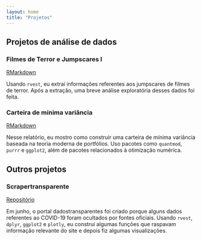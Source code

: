 ```yaml
---
layout: home
title: "Projetos"
---
```


## Projetos de análise de dados

### Filmes de Terror e Jumpscares I

[RMarkdown](https://htmlpreview.github.io/?https://github.com/jclmntn/datapractice/blob/master/jumpscare%20analysis/analysis%20I/jumpscareana.html)

Usando `rvest`, eu extraí informações referentes aos jumpscares de filmes de terror. Após a extração, uma breve análise exploratória desses dados foi feita. 

### Carteira de mínima variância

[RMarkdown](https://htmlpreview.github.io/?https://github.com/jclmntn/datapractice/blob/master/cartmin/projeto.nb.html)

Nesse relatório, eu mostro como construir uma carteira de mínima variância baseada na teoria moderna de portfólios. Uso pacotes como `quantmod`, `purrr` e `ggplot2`, além de pacotes relacionados à otimização numérica. 

## Outros projetos

### Scrapertransparente

[Repositório](https://github.com/jclmntn/scrapertransparente)

Em junho, o portal dadostransparentes foi criado porque alguns dados referentes ao COVID-19 foram ocultados por fontes oficiais. Usando `rvest`, `dplyr`, `ggplot2` e `plotly`, eu construí algumas funções que raspavam informação relevante do site e depois fiz algumas visualizações. 
